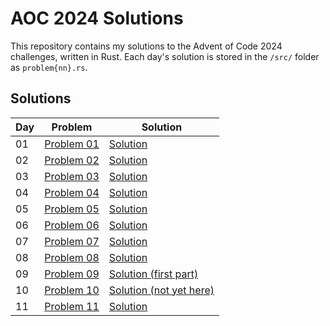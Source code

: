 # AOC 2024 Solutions

This repository contains my solutions to the Advent of Code 2024 challenges, written in Rust. Each day's solution is stored in the `/src/` folder as `problem{nn}.rs`.

## Solutions

| Day | Problem                                            | Solution                                    |
| --- | -------------------------------------------------- | ------------------------------------------- |
| 01  | [Problem 01](https://adventofcode.com/2024/day/1)  | [Solution](src/problem01.rs)                |
| 02  | [Problem 02](https://adventofcode.com/2024/day/2)  | [Solution](src/problem02.rs)                |
| 03  | [Problem 03](https://adventofcode.com/2024/day/3)  | [Solution](src/problem03.rs)                |
| 04  | [Problem 04](https://adventofcode.com/2024/day/4)  | [Solution](src/problem04.rs)                |
| 05  | [Problem 05](https://adventofcode.com/2024/day/5)  | [Solution](src/problem05.rs)                |
| 06  | [Problem 06](https://adventofcode.com/2024/day/6)  | [Solution](src/problem06.rs)                |
| 07  | [Problem 07](https://adventofcode.com/2024/day/7)  | [Solution](src/problem07.rs)                |
| 08  | [Problem 08](https://adventofcode.com/2024/day/8)  | [Solution](src/problem08.rs)                |
| 09  | [Problem 09](https://adventofcode.com/2024/day/9)  | [Solution (first part)](src/problem09.rs)   |
| 10  | [Problem 10](https://adventofcode.com/2024/day/10) | [Solution (not yet here)](src/problem10.rs) |
| 11  | [Problem 11](https://adventofcode.com/2024/day/11) | [Solution](src/problem11.rs)                |